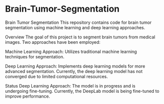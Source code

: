 # Brain-Tumor-Segmentation
Brain Tumor Segmentation
This repository contains code for brain tumor segmentation using machine learning and deep learning approaches.

Overview
The goal of this project is to segment brain tumors from medical images. Two approaches have been employed:

Machine Learning Approach: Utilizes traditional machine learning techniques for segmentation.

Deep Learning Approach: Implements deep learning models for more advanced segmentation. Currently, the deep learning model has not converged due to limited computational resources.

Status
Deep Learning Approach: The model is in progress and is undergoing fine-tuning. Currently, the DeepLab model is being fine-tuned to improve performance.
